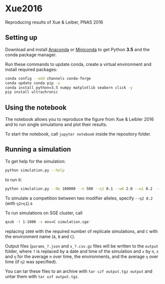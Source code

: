 # Xue2016
Reproducing results of Xue &amp; Leiber, PNAS 2016

## Setting up

Download and install [Anaconda](https://www.continuum.io/downloads) or [Miniconda](http://conda.pydata.org/miniconda.html) to get Python **3.5** and the conda package manager.

Run these commands to update conda, create a virtual environment and install required packages:

```sh
conda config --add channels conda-forge
conda update conda pip -y
conda install python=3.5 numpy matplotlib seaborn click -y
pip install ultrachronic
```
## Using the notebook

The notebook allows you to reproduce the figure from Xue & Leibler 2016 and to run single simulations and plot their results.

To start the notebook, call `jupyter notebook` inside the repository folder.

## Running a simulation

To get help for the simulation:

```sh
python simulation.py --help
```

to run it:

```sh
python simulation.py --Ne 100000 --n 500 --η1 0.1 --ω0 2.0 --ω1 0.2  --π0 0.5  --env A
```

To simulate a competition between two modifier alleles, specify `--η2 0.2` (with `η2>η1`).s

To run simulations on SGE cluster, call

```sh
qsub -t 1-1000 -v env=C simulation.sge'
```

replacing `1000` with the required number of replicate simulations, and `C` with the environment name (`A`, `B` and `C`).

Output files (`params_?.json` and `x_?.csv.gz` files will be written to the `output` folder, where `?` is replaced by a date and time of the simulation and `x` by `π`, `ϵ` and `η` for the average `π` over time, the environments, and the average `η` over time (if `η2` was specified).

You can tar these files to an archive with `tar czf output.tgz output` and untar them with `tar xzf output.tgz`.
